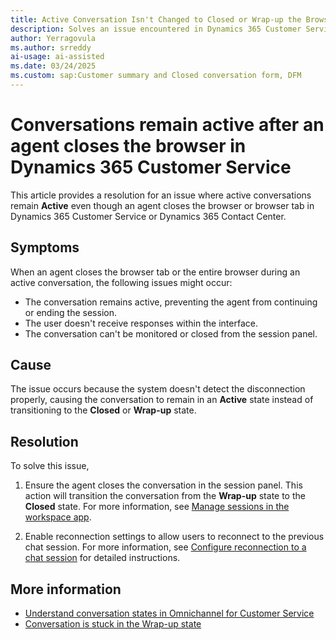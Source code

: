 ```yaml
---
title: Active Conversation Isn't Changed to Closed or Wrap-up the Browser Closure
description: Solves an issue encountered in Dynamics 365 Customer Service or Dynamics 365 Contact Center, where active conversations remain unresolved after a browser tab or the entire browser is closed during an ongoing session.
author: Yerragovula
ms.author: srreddy
ai-usage: ai-assisted
ms.date: 03/24/2025
ms.custom: sap:Customer summary and Closed conversation form, DFM
---
```

# Conversations remain active after an agent closes the browser in Dynamics 365 Customer Service

This article provides a resolution for an issue where active conversations remain **Active** even though an agent closes the browser or browser tab in Dynamics 365 Customer Service or Dynamics 365 Contact Center.

## Symptoms

When an agent closes the browser tab or the entire browser during an active conversation, the following issues might occur:

- The conversation remains active, preventing the agent from continuing or ending the session.
- The user doesn't receive responses within the interface.
- The conversation can't be monitored or closed from the session panel.

## Cause

The issue occurs because the system doesn't detect the disconnection properly, causing the conversation to remain in an **Active** state instead of transitioning to the **Closed** or **Wrap-up** state.

## Resolution

To solve this issue,

1. Ensure the agent closes the conversation in the session panel. This action will transition the conversation from the **Wrap-up** state to the **Closed** state. For more information, see [Manage sessions in the workspace app](/dynamics365/customer-service/use/oc-manage-sessions#close-a-session).

1. Enable reconnection settings to allow users to reconnect to the previous chat session. For more information, see [Configure reconnection to a chat session](/dynamics365/customer-service/administer/configure-reconnect-chat) for detailed instructions.

## More information

- [Understand conversation states in Omnichannel for Customer Service](/dynamics365/customer-service/use/oc-conversation-state)
- [Conversation is stuck in the Wrap-up state](../omnichannel-for-customer-service/conversation-stuck-wrap-up-state.md)
